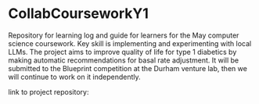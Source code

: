 # CollabCourseworkY1
Repository for learning log and guide for learners for the May computer science coursework. Key skill is implementing and experimenting with local LLMs. 
The project aims to improve quality of life for type 1 diabetics by making automatic recommendations for basal rate adjustment. It will be submitted to the Blueprint competition at the Durham venture lab, then we will continue to work on it independently.

link to project repository:
